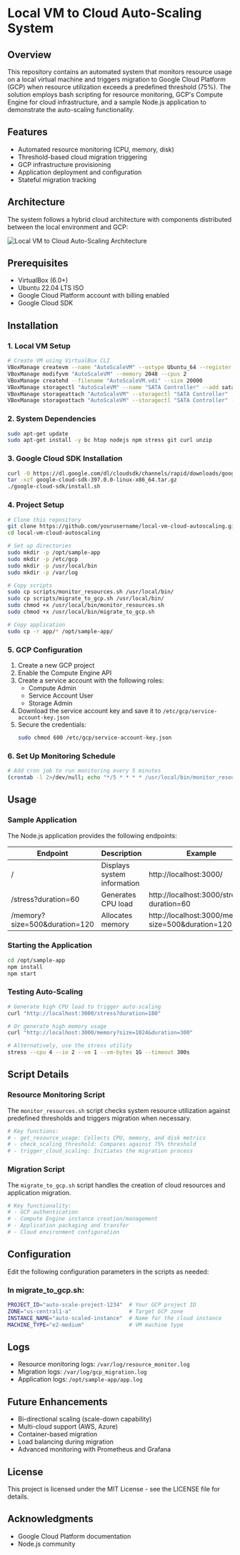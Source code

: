 # Local VM to Cloud Auto-Scaling System

## Overview
This repository contains an automated system that monitors resource usage on a local virtual machine and triggers migration to Google Cloud Platform (GCP) when resource utilization exceeds a predefined threshold (75%). The solution employs bash scripting for resource monitoring, GCP's Compute Engine for cloud infrastructure, and a sample Node.js application to demonstrate the auto-scaling functionality.

## Features
- Automated resource monitoring (CPU, memory, disk)
- Threshold-based cloud migration triggering
- GCP infrastructure provisioning
- Application deployment and configuration
- Stateful migration tracking

## Architecture
The system follows a hybrid cloud architecture with components distributed between the local environment and GCP:

![Local VM to Cloud Auto-Scaling Architecture](https://raw.githubusercontent.com/yourusername/local-vm-cloud-autoscaling/main/architecture-diagram.png)

## Prerequisites
- VirtualBox (6.0+)
- Ubuntu 22.04 LTS ISO
- Google Cloud Platform account with billing enabled
- Google Cloud SDK

## Installation

### 1. Local VM Setup
```bash
# Create VM using VirtualBox CLI
VBoxManage createvm --name "AutoScaleVM" --ostype Ubuntu_64 --register
VBoxManage modifyvm "AutoScaleVM" --memory 2048 --cpus 2
VBoxManage createhd --filename "AutoScaleVM.vdi" --size 20000
VBoxManage storagectl "AutoScaleVM" --name "SATA Controller" --add sata
VBoxManage storageattach "AutoScaleVM" --storagectl "SATA Controller" --port 0 --device 0 --type hdd --medium "AutoScaleVM.vdi"
VBoxManage storageattach "AutoScaleVM" --storagectl "SATA Controller" --port 1 --device 0 --type dvddrive --medium ubuntu-22.04-desktop-amd64.iso
```

### 2. System Dependencies
```bash
sudo apt-get update
sudo apt-get install -y bc htop nodejs npm stress git curl unzip
```

### 3. Google Cloud SDK Installation
```bash
curl -O https://dl.google.com/dl/cloudsdk/channels/rapid/downloads/google-cloud-sdk-397.0.0-linux-x86_64.tar.gz
tar -xzf google-cloud-sdk-397.0.0-linux-x86_64.tar.gz
./google-cloud-sdk/install.sh
```

### 4. Project Setup
```bash
# Clone this repository
git clone https://github.com/yourusername/local-vm-cloud-autoscaling.git
cd local-vm-cloud-autoscaling

# Set up directories
sudo mkdir -p /opt/sample-app
sudo mkdir -p /etc/gcp
sudo mkdir -p /usr/local/bin
sudo mkdir -p /var/log

# Copy scripts
sudo cp scripts/monitor_resources.sh /usr/local/bin/
sudo cp scripts/migrate_to_gcp.sh /usr/local/bin/
sudo chmod +x /usr/local/bin/monitor_resources.sh
sudo chmod +x /usr/local/bin/migrate_to_gcp.sh

# Copy application
sudo cp -r app/* /opt/sample-app/
```

### 5. GCP Configuration
1. Create a new GCP project
2. Enable the Compute Engine API
3. Create a service account with the following roles:
   - Compute Admin
   - Service Account User
   - Storage Admin
4. Download the service account key and save it to `/etc/gcp/service-account-key.json`
5. Secure the credentials:
   ```bash
   sudo chmod 600 /etc/gcp/service-account-key.json
   ```

### 6. Set Up Monitoring Schedule
```bash
# Add cron job to run monitoring every 5 minutes
(crontab -l 2>/dev/null; echo "*/5 * * * * /usr/local/bin/monitor_resources.sh") | crontab -
```

## Usage

### Sample Application
The Node.js application provides the following endpoints:

| Endpoint | Description | Example |
|----------|-------------|---------|
| / | Displays system information | http://localhost:3000/ |
| /stress?duration=60 | Generates CPU load | http://localhost:3000/stress?duration=60 |
| /memory?size=500&duration=120 | Allocates memory | http://localhost:3000/memory?size=500&duration=120 |

### Starting the Application
```bash
cd /opt/sample-app
npm install
npm start
```

### Testing Auto-Scaling
```bash
# Generate high CPU load to trigger auto-scaling
curl "http://localhost:3000/stress?duration=180"

# Or generate high memory usage
curl "http://localhost:3000/memory?size=1024&duration=300"

# Alternatively, use the stress utility
stress --cpu 4 --io 2 --vm 1 --vm-bytes 1G --timeout 300s
```

## Script Details

### Resource Monitoring Script
The `monitor_resources.sh` script checks system resource utilization against predefined thresholds and triggers migration when necessary.

```bash
# Key functions:
# - get_resource_usage: Collects CPU, memory, and disk metrics
# - check_scaling_threshold: Compares against 75% threshold
# - trigger_cloud_scaling: Initiates the migration process
```

### Migration Script
The `migrate_to_gcp.sh` script handles the creation of cloud resources and application migration.

```bash
# Key functionality:
# - GCP authentication
# - Compute Engine instance creation/management
# - Application packaging and transfer
# - Cloud environment configuration
```

## Configuration
Edit the following configuration parameters in the scripts as needed:

### In migrate_to_gcp.sh:
```bash
PROJECT_ID="auto-scale-project-1234"  # Your GCP project ID
ZONE="us-central1-a"                  # Target GCP zone
INSTANCE_NAME="auto-scaled-instance"  # Name for the cloud instance
MACHINE_TYPE="e2-medium"              # VM machine type
```

## Logs
- Resource monitoring logs: `/var/log/resource_monitor.log`
- Migration logs: `/var/log/gcp_migration.log`
- Application logs: `/opt/sample-app/app.log`

## Future Enhancements
- Bi-directional scaling (scale-down capability)
- Multi-cloud support (AWS, Azure)
- Container-based migration
- Load balancing during migration
- Advanced monitoring with Prometheus and Grafana

## License
This project is licensed under the MIT License - see the LICENSE file for details.

## Acknowledgments
- Google Cloud Platform documentation
- Node.js community
